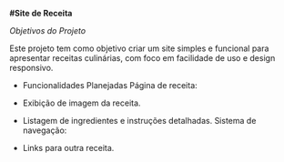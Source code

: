 **#Site de Receita**

*Objetivos do Projeto*

Este projeto tem como objetivo criar um site simples e funcional para apresentar receitas culinárias, com foco em facilidade de uso e design responsivo.

- Funcionalidades Planejadas
Página de receita:

- Exibição de imagem da receita.
- Listagem de ingredientes e instruções detalhadas. Sistema de navegação:
- Links para outra receita.
